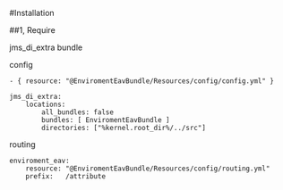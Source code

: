 #Installation

##1, Require

jms_di_extra bundle

config

    - { resource: "@EnviromentEavBundle/Resources/config/config.yml" }
    
    jms_di_extra:
        locations:
            all_bundles: false
            bundles: [ EnviromentEavBundle ]
            directories: ["%kernel.root_dir%/../src"]
            
            
routing

    enviroment_eav:
        resource: "@EnviromentEavBundle/Resources/config/routing.yml"
        prefix:   /attribute